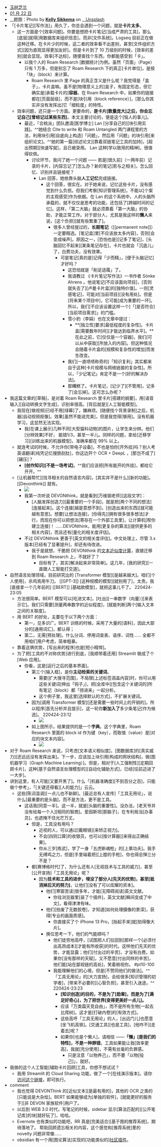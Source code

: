 - [玉树芝兰](https://sspai.com/u/a5xddvxl/updates)
- [01 月 22 日](https://sspai.com/post/71093)
- __题图：Photo by __[Kelly Sikkema](https://unsplash.com/@kellysikkema?utm_source=unsplash&utm_medium=referral&utm_content=creditCopyText)__ on __[Unsplash](https://unsplash.com/s/photos/index-card?utm_source=unsplash&utm_medium=referral&utm_content=creditCopyText)
- 「[卡片笔记][写作法]」用久了，你总会遇到一个问题，就是**卡片太多**。
    - 这一方面是个[效率问题]。你要是想把卡片笔记[当成严肃的工具]，那么[底层]就得[用数据库来组织信息]，而非[文件系统]。Logseq 目前正在做这种迁移。在卡片少的时候，这二者的效率看不出差别，甚至[文件组织方式][因为直观显得更加友好]。但是卡片到了 10 万级别的时候，[效率的差别]就会显现。效率[不达标]，随便查找个东西，你都能感受到「卡」。
        - 以我个人的 Roam Research [数据统计]为例。虽然「页面」（Page）只有 1 万多，但是别忘了 Roam Research 下的真正[卡片单位]，是按「块」（block）来计算。
            - Roam Research 里 Page 的真正含义是什么呢？我觉得是「盒子」，卡片盒嘛。虽不是[物理意义上的]盒子，有固定形态，但它确实是[承载卡片的]**容器**。在 Roam Research 中，如果你的链接都在[页面层级]，而不是[块引用（block reference）]，[那么你其实并没有发挥出]它「细粒度」的特性。
    - 效率问题，还只是一个方面。更要命的，**是卡片[数量庞大]之后，你会忘记自己[曾经记过某些东西]**。本文主要讨论的，便是这个[恼人的事儿]。
        - 最近，「合桃派」团队邀请[医学博士] Lan [分享自己的][块引用实践]。^^她结合 Cite to write 和 Roam Untangled 两门课程里的方法，利用块引用[自底向上构造]「问题」，然后用「问题」的块引用[来组织论文]。^^她的第一篇[综述论文][靠着双链笔记工具的加持]，[超出预期][快速写就]，且已被录用。 Lan 这种[学以致用的精神]，很值得钦佩。
            - 讨论环节，我问了她一个问题 —— 若是[很久前]（一两年前）记录的卡片，[内容忘记了]怎么办？新的笔记[若与之相关]，怎么回忆、识别并且链接呢？
                - Lan 回答，她依靠头脑**人工记忆**完成链接。
                    - 这个回答，很实在。对于她来说，记忆这些卡片，没有感觉到什么负担。但我们考察[知识管理系统]，不能以[个案的主观感受]作为依据。在 Lan 的这个系统中，人的头脑所承载的，就不仅仅是思考的功能，还包括了[跨越时间的记忆]。这样，「第二大脑」就必须靠着「第一大脑」的协助，才能正常工作。对于部分人，尤其是我这样的**懒人**来说，[这个负担][就有些繁重了]。
                        - 很多人曾经提过的，**长期笔记**（[[permanent note]]）一定要精选。[笔记盒]里[不应该放太多内容]，否则[会变成噪声]。原因之一，[恐怕也是][记多了笔记]，[头脑回忆不起来][某条笔记存在]，卡片也就会「沉底儿」了，白费功夫，没有效果。
                            - 可是笔记[真的是]记得「少而精」，[便于头脑记忆]才好吗？
                                - 这恐怕就是「削足适履」了。
                                - 我请教过 《卡片笔记写作法》一书作者 Sönke Ahrens 。他说笔记[不应该面向项目]，[否则就失去了][卢曼卡片盒]的[独特价值]。一则[灵感笔记]，可能对[当前项目][没有用处]。但是[将来某个项目中]，它可能[成为重要的一环]。所以，我们[不应该设置这样一个]「[是否符合][当前项目需求]」的门槛。
                                - 雪小豹（李娟）也在文章中提过：
                                    - **[独立性]要求[最低程度的复杂性]。卡片盒[需要数年时间][才能达到临界水平]。**在此之前，它[仅仅是一个容器]，我们[可以从中获取][所放入的内容]。但这种情况会随着卡片盒的[规模和复杂性的增加]而发生改变。
                                - 我们[一直啧啧称奇的]「知识复利」其实都来自于这种[卡片规模与网络链接的复杂性]。所以，「少记笔记」肯定不是一个[好的解决办法]。
                                - 那糟糕了。卡片笔记，[记少了][不管用]，记多了[会忘掉]。这可怎么办呢？
- 我这篇文章的[草稿]，是对着 Roam Research 里卡片[搭建的纲要]，用[语音输入][自动转换文字生成]，识别率很高。[背后就是][人工智能模型]。
    - 我现在[做视频]已经不用[绿幕]了，嫌麻烦。[随便找个背景录制]之后，机器[自动视频抠像]。效果[虽然不能说完美]，但是我觉得[够用]。没有机器学习，这显然无法实现。
        - 我[在课上展示]几种不同[大型猫科动物]的图片，让学生来分辨。他们[分辨效果]不好， 能错1/3，甚至一半儿。同样的问题，拿给[迁移学习][训练出来的机器模型]，准确率都在 99% 以上。
    - 就连考试的时候，不允许你[带电子设备]，不也是怕你[开外挂]吗？别人考英语翻译[纯凭记忆搜肠刮肚]，你这边开个 OCR + DeepL ，[那岂不成了][碾压]？
        - **[创作知识][不是一场考试]**。^^我们应该把[所有能开的外挂]，都给它开开。^^
    - [让机器帮忙][找寻相关的自然语言内容]，[其实并不是什么][新的功能]。[[Devonthink]] 就有。
        - ![](https://cdn.sspai.com/2022/01/23/article/50da0acdc790cd3504a732c7688f63fe)
        - 我第一次听说 DEVONthink，就是看到[万维钢老师][这段文字]：
            - [人脑发挥创造力][最重要的一个手段]，就是把[两个不同的想法][连接起来]。这个连接[越是意想不到]，[创造出来的东西][就可能越有意思]。想要[让想法连接]，[你得先][拥有很多很多想法]才行，而现在你可以把想法[寄存在一个外部工具里]，让计算机[帮你建立连接]！ ……DEVONthink，能用[更复杂的算法][提供更多的相关内容]，而且还有[量化的相关度评估]。
        - 不过 DEVONthink 更善于[英文的相关度评估]。中文处理上，尽管 3.x 版本[已经有了显著提升]，却还有待改进。
            - 我于是就想，干脆把 DEVONthink 的[文本近似度计算](((XUyggJSHe)))，直接迁移到 Roam Research 上，不就好了？
                - 目标有了，其实[解决起来非常简单]。这几年，[我的研究][一直跟人工智能打交道]。
- 自然语言处理领域，目前研究出的 [Transformer 模型][是越来越大]。咱们[个人使用]，杀鸡焉用牛刀。 [[GPT-3]] [这种规模的模型][就别用了]，太贵。我[直接拿一个几年前的] [[BERT]] [基础款模型]，就把这事儿干了。
220424-23:05
    - 方法很简单。BERT 模型可以[吃进文本]，[吐出][一串数字（向量）][来表示它]。我们只需要[测量两串数字的近似程度]，[就能判断]两个[输入文本之间的关联度]。
    - 用 BERT 的好处，主要在于以下两个方面：
        - 第一，见多识广。BERT 训练的时候，采用了大量的[语料]，因此大部分的[通用词汇]，都认得；
        - 第二，无需[预处理]。什么分词、停用词查表、语序、词性…… 全都不用咱们用户考虑，简单粗暴。
    - 靠着这俩优势，[写出来的程序]也是[短小精悍]。
    - 为了把[工具的不对称优势]进行到底，[我顺带着还用] Streamlit 做成了个 [Web 应用]。
        - 你看，这是[运行之后的基本界面]。
            - 第三个[输入框]，是你**主动检索的关键词**。
                - 需要[扩大搜寻范围]，不局限[上述标签涵盖内容]时，你可以用这些关键词[伸出「钩子」]，把[全库中][包含这个关键词的]所有笔记（block）都「捞进来」一起分析。
                - 这个例子里，我这里[选择默认的方式]，不扩展关键词。
            - 因为[调用 Transformer 模型][还是需要一些时间上的开销的]。所以程序[首先分析并且提示]，这一轮你**新加入了**多少条笔记[作为候选]。
220424-23:12
                - ![](https://firebasestorage.googleapis.com/v0/b/firescript-577a2.appspot.com/o/imgs%2Fapp%2FXELiu-NovaKG%2FFmqvfKvWt8.gif?alt=media&token=6d6e471a-3bc5-4ade-bd39-503f1376be40)
            - 如上图所示，结果提供的是一个**字典**。这个字典里，Roam Research 里面的 block id 作为键（key），而取值（value）是[对应的块文本内容]。
                - ![](https://firebasestorage.googleapis.com/v0/b/firescript-577a2.appspot.com/o/imgs%2Fapp%2FXELiu-NovaKG%2FcSq7pu_-81.png?alt=media&token=94fe7d59-3ba6-49fa-9aed-34548ca548cc)
- 对于 Roam Research 来说，只考虑[文本语义相似度]，[图数据库]的[真实威力][还远远没有发挥出来]。下一步，应该加上块引用[构成的网状结构]，做[图机器学习（Graph Machine Learning）]。但是，相对于[人工强制性][定期回顾卡片]，这种[基于自然语言处理模型的][自动化辅助方式]，已经[往前迈进了一大步]。
- 讲到这里，有人可能[又要开黑了]。什么「[机器准确度][不到百分之百]，只能做个参考」，「[关键还得看][人的能力]」云云。
    - 这些[陈词滥调][一点儿也不新鲜]。[最近总有人宣传]「工具无用论」，说什么[最重要的是头脑]，而不是方法，更不是工具。
        - 这话我[同意一半]。这一半，就是[头脑的重要性]。没办法，[老天爷并没有给每一个人][相同的智商]。爱因斯坦[那脑子]，在专利局当[办事员]，也遮掩不住光芒万丈。
            - 但是，工具没有用吗？
                - 近视的人，可以通过[戴眼镜][来矫正视力]。
                - 不会[四则口算]的收银员，也可以[按计算器][来得出正确结果]。
                - 你从三岁[练武]，学了一身「五虎断魂枪」的[上乘功夫]。我手无缚鸡之力，但是[手里端着把][上膛的手枪]，你也得忌惮三分不是？
            - 都[赛博格时代]了，为什么还有人[无视技术与工具的威力]，甚至[公开宣扬]「工具无用论」呢？
                - 因为**技术和工具的进步，埋没了部分人[先天的优势]，甚至[抵消掉后天的努力]**，让他们[没有了可以炫耀的资本]。 
                    - 他们[寒窗苦读]很多年，才能[无障碍阅读]英文文献。
                        - 你往浏览器里[装了个插件]，英文文献[瞬间变成了中文]，看得津津有味。
                    - 他们[拍废了无数胶卷]，才知道[如何处理摄像的景深]，获得[专业的画面质感]。
                        - 你直接买了个 iPhone 13 Pro，[抬起手来]就[拍得像大片]。
                    - 换位思考一下，他们的气能顺吗？
                        - 他们徒劳地高呼，[试图把人们拉回到]那样一个[必须付出高昂成本][才能有所收获]的时代。这样他们先天的优势，才能显露；他们[付出过的辛苦]，才没有白费。如果你[没有那样的天赋]，又不愿意[付出同样的辛苦]，他们能[站在鄙视链的高处]，笑着俯视你。 #pt10-100
                        - 我能理解他们的心境，但是[不赞同他们的做法]。^^「工具无用论」的[大力宣扬]，会给很多[知识管理的初学者]，[带来不必要的][心智负担]，甚至引入迷途。^^
220424-23:23
                            - **[知识创造]的目的，不是为了[勋章]，而是为了[满足好奇心]，为了把世界[变得更美好一点儿]。**
                            - 应该「万类霜天竞自由」，而不是所有生物[一起去比爬树]。这才是[打破内卷]的[有效方式]。
                            - 这些高呼「工具无用论」的人，[出远门儿]也愿意[坐飞机高铁]。[交通工具][也是工具]，[他咋不][走着去]呢？
                            - 如果你[也是个懒人]，请相信 ——**「懒」[是我们的特性]，不是一种罪错**。工具如果能让我[效率更高]，我就[充分使用]，不需有丝毫的负罪感。
                                - 只是注意「以物养己」，而不要「以物[役己]」，就好。
- 我做的这个人工智能[辅助卡片回顾]工具，你想不想试试？
    - 我用 Streamlit 的 Cloud Sharing 功能，做了一个[在线演示版本]。请你[访问这个链接](https://share.streamlit.io/wshuyi/demo-releated-note-recommendation-streamlit/note_recommendation.py)，即可执行。
- comment
    - 我也觉得 DEVONThink 的[近似文本][是最有用的]，其他的 OCR 之类的[只能说是大杂烩]。BERT 如果能够成为[单独的软件]，[就能更好的服务于][非 DEVON 家族软件]用户了。
    - 以后到 WEB 3.0 时代，写笔记的时候，sidebar 显示[算法匹配的][公开笔记库]的块[就好玩了]，哈哈。
    - Evernote 也有类似的功能吧，RR 真是[完美适合][基于图的推荐系统]，期待落地了。 帮助回顾遗忘相关的内容，这个感觉和[推荐系统]里的 novelty 问题非常像……
    - obsidian 有一个用[图论算法]实现的[功能类似的][社区插件](https://github.com/SkepticMystic/graph-analysis)。
